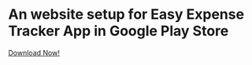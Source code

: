 # An website setup for Easy Expense Tracker App in Google Play Store 
[Download Now!](https://play.google.com/apps/test/com.honeysea.expense/2)
